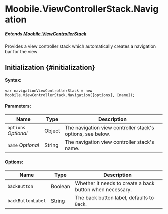 Moobile.ViewControllerStack.Navigation
================================================================================

##### Extends [Moobile.ViewControllerStack](../ViewController/ViewControllerStack.md)

Provides a view controller stack which automatically creates a navigation bar for the view

Initialization {#initialization}
--------------------------------------------------------------------------------

#### Syntax:

	var navigationViewControllerStack = new Moobile.ViewControllerStack.Navigation([options], [name]);

#### Parameters:

Name                 | Type    | Description
-------------------- | ------- | -----------
`options` *Optional* | Object  | The navigation view controller stack's options, see below.
`name`    *Optional* | String  | The navigation view controller stack's name.

#### Options:

Name              | Type    | Description
----------------- | ------- | -----------
`backButton`      | Boolean | Whether it needs to create a back button when necessary.
`backButtonLabel` | String  | The back button label, defaults to `Back`.
